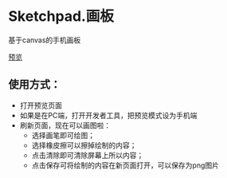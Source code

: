 # Sketchpad.画板

基于canvas的手机画板

[预览](http://mhynet.cn/Sketchpad/)

## 使用方式：

- 打开预览页面
- 如果是在PC端，打开开发者工具，把预览模式设为手机端
- 刷新页面，现在可以画图啦：
    - 选择画笔即可绘图；
    - 选择橡皮擦可以擦掉绘制的内容；
    - 点击清除即可清除屏幕上所以内容；
    - 点击保存可将绘制的内容在新页面打开，可以保存为png图片

